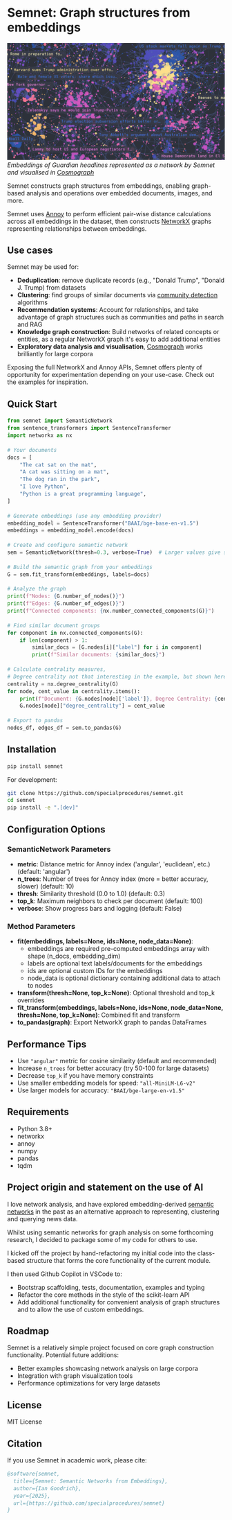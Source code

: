 
# Semnet: Graph structures from embeddings

![Embeddings of Guardian headlines represented as a network structure by Semnet and visualised by Cosmograph](img/cosmo_semnet.png)
_Embeddings of Guardian headlines represented as a network by Semnet and visualised in [Cosmograph](cosmograph.app)_

Semnet constructs graph structures from embeddings, enabling graph-based analysis and operations over embedded documents, images, and more.

Semnet uses [Annoy](https://github.com/spotify/annoy) to perform efficient pair-wise distance calculations across all embeddings in the dataset, then constructs [NetworkX](https://networkx.org) graphs representing relationships between embeddings.

## Use cases
Semnet may be used for:
- **Deduplication**: remove duplicate records (e.g., "Donald Trump", "Donald J. Trump) from datasets
- **Clustering**: find groups of similar documents via [community detection](https://networkx.org/documentation/stable/reference/algorithms/community.html) algorithms
- **Recommendation systems**: Account for relationships, and take advantage of graph structures such as communities and paths in search and RAG
- **Knowledge graph construction**: Build networks of related concepts or entities, as a regular NetworkX graph it's easy to add additional entities
- **Exploratory data analysis and visualisation**, [Cosmograph](https://cosmograph.app/) works brilliantly for large corpora

Exposing the full NetworkX and Annoy APIs, Semnet offers plenty of opportunity for experimentation depending on your use-case. Check out the examples for inspiration.


## Quick Start

```python
from semnet import SemanticNetwork
from sentence_transformers import SentenceTransformer
import networkx as nx

# Your documents
docs = [
    "The cat sat on the mat",
    "A cat was sitting on a mat",
    "The dog ran in the park",
    "I love Python",
    "Python is a great programming language",
]

# Generate embeddings (use any embedding provider)
embedding_model = SentenceTransformer("BAAI/bge-base-en-v1.5")
embeddings = embedding_model.encode(docs)

# Create and configure semantic network
sem = SemanticNetwork(thresh=0.3, verbose=True)  # Larger values give sparser networks

# Build the semantic graph from your embeddings
G = sem.fit_transform(embeddings, labels=docs)

# Analyze the graph
print(f"Nodes: {G.number_of_nodes()}")
print(f"Edges: {G.number_of_edges()}")
print(f"Connected components: {nx.number_connected_components(G)}")

# Find similar document groups
for component in nx.connected_components(G):
    if len(component) > 1:
        similar_docs = [G.nodes[i]["label"] for i in component]
        print(f"Similar documents: {similar_docs}")

# Calculate centrality measures,
# Degree centrality not that interesting in the example, but shown here for demonstration
centrality = nx.degree_centrality(G)
for node, cent_value in centrality.items():
    print(f"Document: {G.nodes[node]['label']}, Degree Centrality: {cent_value:.4f}")
    G.nodes[node]["degree_centrality"] = cent_value

# Export to pandas
nodes_df, edges_df = sem.to_pandas(G)
```

## Installation

```bash
pip install semnet
```

For development:

```bash
git clone https://github.com/specialprocedures/semnet.git
cd semnet
pip install -e ".[dev]"
```

## Configuration Options

### SemanticNetwork Parameters

- **metric**: Distance metric for Annoy index ('angular', 'euclidean', etc.) (default: 'angular')
- **n_trees**: Number of trees for Annoy index (more = better accuracy, slower) (default: 10)
- **thresh**: Similarity threshold (0.0 to 1.0) (default: 0.3)
- **top_k**: Maximum neighbors to check per document (default: 100)
- **verbose**: Show progress bars and logging (default: False)

### Method Parameters

- **fit(embeddings, labels=None, ids=None, node_data=None)**: 
  - embeddings are required pre-computed embeddings array with shape (n_docs, embedding_dim)
  - labels are optional text labels/documents for the embeddings
  - ids are optional custom IDs for the embeddings  
  - node_data is optional dictionary containing additional data to attach to nodes
- **transform(thresh=None, top_k=None)**: Optional threshold and top_k overrides
- **fit_transform(embeddings, labels=None, ids=None, node_data=None, thresh=None, top_k=None)**: Combined fit and transform
- **to_pandas(graph)**: Export NetworkX graph to pandas DataFrames

## Performance Tips

- Use `"angular"` metric for cosine similarity (default and recommended)
- Increase `n_trees` for better accuracy (try 50-100 for large datasets)
- Decrease `top_k` if you have memory constraints
- Use smaller embedding models for speed: `"all-MiniLM-L6-v2"`
- Use larger models for accuracy: `"BAAI/bge-large-en-v1.5"`

## Requirements

- Python 3.8+
- networkx
- annoy
- numpy
- pandas
- tqdm


## Project origin and statement on the use of AI

I love network analysis, and have explored embedding-derived [semantic networks](https://en.wikipedia.org/wiki/Semantic_network) in the past as an alternative approach to representing, clustering and querying news data. 

Whilst using semantic networks for graph analysis on some forthcoming research, I decided to package some of my code for others to use.

I kicked off the project by hand-refactoring my initial code into the class-based structure that forms the core functionality of the current module.

I then used Github Copilot in VSCode to:
- Bootstrap scaffolding, tests, documentation, examples and typing
- Refactor the core methods in the style of the scikit-learn API
- Add additional functionality for convenient analysis of graph structures and to allow the use of custom embeddings.

## Roadmap

Semnet is a relatively simple project focused on core graph construction functionality. Potential future additions:
- Better examples showcasing network analysis on large corpora
- Integration with graph visualization tools
- Performance optimizations for very large datasets

## License

MIT License

## Citation

If you use Semnet in academic work, please cite:

```bibtex
@software{semnet,
  title={Semnet: Semantic Networks from Embeddings},
  author={Ian Goodrich},
  year={2025},
  url={https://github.com/specialprocedures/semnet}
}
```
